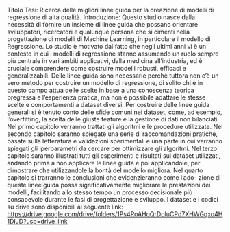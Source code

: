 Titolo Tesi:
Ricerca delle migliori linee guida per la creazione di modelli di regressione di alta qualità.
Introduzione:
Questo studio nasce dalla necessità di fornire un insieme di linee guida che
possano orientare sviluppatori, ricercatori e qualunque persona che si cimenti
nella progettazione di modelli di Machine Learning, in particolare il modello
di Regressione.
Lo studio è motivato dal fatto che negli ultimi anni vi è un contesto in cui i
modelli di regressione stanno assumendo un ruolo sempre più centrale in vari
ambiti applicativi, dalla medicina all’industria, ed è cruciale comprendere
come costruire modelli robusti, efficaci e generalizzabili.
Delle linee guida sono necessarie perchè tuttora non c’è un vero metodo per
costruire un modello di regressione, di solito chi è in questo campo attua delle
scelte in base a una conoscenza teorica pregressa e l’esperienza pratica, ma
non è possibile adattare le stesse scelte e comportamenti a dataset diversi.
Per costruire delle linee guida generali si è tenuto conto delle sfide comuni
nei dataset, come, ad esempio, l’overfitting, la scelta delle giuste feature e la
gestione di dati non bilanciati.
Nel primo capitolo verranno trattati gli algoritmi e le procedure utilizzate.
Nel secondo capitolo saranno spiegate una serie di raccomandazioni pratiche,
basate sulla letteratura e validazioni sperimentali e una parte in cui verranno
spiegati gli iperparametri da cercare per ottimizzare gli algoritmi.
Nel terzo capitolo saranno illustrati tutti gli esperimenti e risultati sui dataset
utilizzati, andando prima a non applicare le linee guida e poi applicandole,
per dimostrare che utilizzandole la bontà del modello migliora.
Nel quarto capitolo si trarranno le conclusioni che evidenzieranno come l’ado-
zione di queste linee guida possa significativamente migliorare le prestazioni dei
modelli, facilitando allo stesso tempo un processo decisionale più consapevole
durante le fasi di progettazione e sviluppo.
I dataset e i codici su drive sono disponibili al seguente link: https://drive.google.com/drive/folders/1Ps4RoAHoQrDoIuCPd7XHWGqxo4H1DIJD?usp=drive_link
